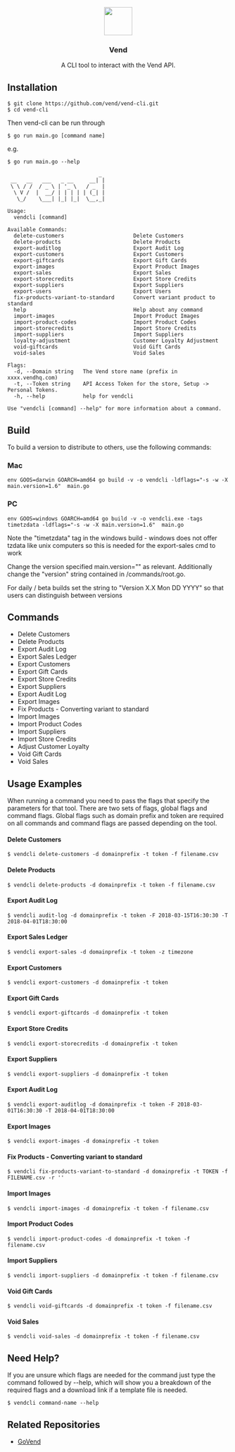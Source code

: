 <p align="center">
  <img src="https://cl.ly/qurB/greyicon.png" height="64">
  <h3 align="center">Vend</h3>
  <p align="center">A CLI tool to interact with the Vend API.<p></p>


## Installation

```
$ git clone https://github.com/vend/vend-cli.git
$ cd vend-cli
```
Then vend-cli can be run through
```
$ go run main.go [command name]
```
e.g.
```
$ go run main.go --help

                             _ 
 __   __   ___   _ __     __| |
 \ \ / /  / _ \ | '_ \   / _  |
  \ V /  |  __/ | | | | | (_| |
   \_/    \___| |_| |_|  \__,_|

Usage:
  vendcli [command]

Available Commands:
  delete-customers                      Delete Customers
  delete-products                       Delete Products
  export-auditlog                       Export Audit Log
  export-customers                      Export Customers
  export-giftcards                      Export Gift Cards
  export-images                         Export Product Images
  export-sales                          Export Sales
  export-storecredits                   Export Store Credits
  export-suppliers                      Export Suppliers 
  export-users                          Export Users
  fix-products-variant-to-standard      Convert variant product to standard
  help                                  Help about any command
  import-images                         Import Product Images
  import-product-codes                  Import Product Codes
  import-storecredits                   Import Store Credits
  import-suppliers                      Import Suppliers
  loyalty-adjustment                    Customer Loyalty Adjustment
  void-giftcards                        Void Gift Cards
  void-sales                            Void Sales

Flags:
  -d, --Domain string   The Vend store name (prefix in xxxx.vendhq.com)
  -t, --Token string    API Access Token for the store, Setup -> Personal Tokens.
  -h, --help            help for vendcli

Use "vendcli [command] --help" for more information about a command.
```
## Build
To build a version to distribute to others, use the following commands:
### Mac
```
env GOOS=darwin GOARCH=amd64 go build -v -o vendcli -ldflags="-s -w -X main.version=1.6"  main.go
```
### PC
```
env GOOS=windows GOARCH=amd64 go build -v -o vendcli.exe -tags timetzdata -ldflags="-s -w -X main.version=1.6"  main.go
```
Note the "timetzdata" tag in the windows build - windows does not offer tzdata like unix computers so this is needed for the export-sales cmd to work

Change the version specified main.version="" as relevant. Additionally change the "version" string contained in /commands/root.go.

For daily / beta builds set the string to "Version X.X Mon DD YYYY" so that users can distinguish between versions

## Commands

- Delete Customers
- Delete Products
- Export Audit Log
- Export Sales Ledger
- Export Customers
- Export Gift Cards
- Export Store Credits
- Export Suppliers
- Export Audit Log
- Export Images
- Fix Products - Converting variant to standard
- Import Images
- Import Product Codes
- Import Suppliers
- Import Store Credits
- Adjust Customer Loyalty
- Void Gift Cards
- Void Sales

## Usage Examples

When running a command you need to pass the flags that specify the parameters for that tool. There are two sets of flags, global flags and command flags. Global flags such as domain prefix and token are required on all commands and command flags are passed depending on the tool.

#### Delete Customers

	$ vendcli delete-customers -d domainprefix -t token -f filename.csv

#### Delete Products

	$ vendcli delete-products -d domainprefix -t token -f filename.csv

#### Export Audit Log

	$ vendcli audit-log -d domainprefix -t token -F 2018-03-15T16:30:30 -T 2018-04-01T18:30:00

#### Export Sales Ledger

	$ vendcli export-sales -d domainprefix -t token -z timezone

#### Export Customers

	$ vendcli export-customers -d domainprefix -t token

#### Export Gift Cards

	$ vendcli export-giftcards -d domainprefix -t token

#### Export Store Credits

	$ vendcli export-storecredits -d domainprefix -t token

#### Export Suppliers

	$ vendcli export-suppliers -d domainprefix -t token	

#### Export Audit Log

	$ vendcli export-auditlog -d domainprefix -t token -F 2018-03-01T16:30:30 -T 2018-04-01T18:30:00	

#### Export Images

	$ vendcli export-images -d domainprefix -t token

#### Fix Products - Converting variant to standard

	$ vendcli fix-products-variant-to-standard -d domainprefix -t TOKEN -f FILENAME.csv -r ''

#### Import Images

	$ vendcli import-images -d domainprefix -t token -f filename.csv
	
#### Import Product Codes

	$ vendcli import-product-codes -d domainprefix -t token -f filename.csv

#### Import Suppliers

	$ vendcli import-suppliers -d domainprefix -t token -f filename.csv

#### Void Gift Cards

	$ vendcli void-giftcards -d domainprefix -t token -f filename.csv

#### Void Sales

	$ vendcli void-sales -d domainprefix -t token -f filename.csv

## Need Help?

If you are unsure which flags are needed for the command just type the command followed by --help, which will show you a breakdown of the required flags and a download link if a template file is needed.

	$ vendcli command-name --help

## Related Repositories

- [GoVend](https://github.com/jackharrisonsherlock/govend)
